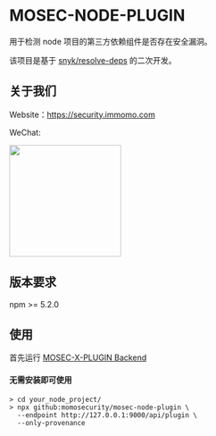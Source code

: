 # MOSEC-NODE-PLUGIN

用于检测 node 项目的第三方依赖组件是否存在安全漏洞。

该项目是基于 [snyk/resolve-deps](https://github.com/snyk/resolve-deps.git) 的二次开发。

## 关于我们

Website：https://security.immomo.com

WeChat:

<img src="https://momo-mmsrc.oss-cn-hangzhou.aliyuncs.com/img-1c96a083-7392-3b72-8aec-bad201a6abab.jpeg" width="200" hegiht="200" align="center" /><br>

## 版本要求

npm >= 5.2.0

## 使用

首先运行 [MOSEC-X-PLUGIN Backend](https://github.com/momosecurity/mosec-x-plugin-backend.git)

#### 无需安装即可使用
```
> cd your_node_project/
> npx github:momosecurity/mosec-node-plugin \
  --endpoint http://127.0.0.1:9000/api/plugin \ 
  --only-provenance
```
